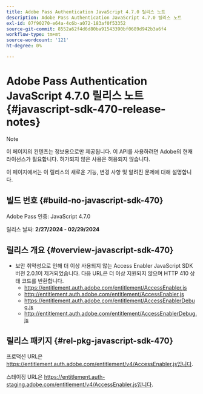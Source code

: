 ```yaml
---
title: Adobe Pass Authentication JavaScript 4.7.0 릴리스 노트
description: Adobe Pass Authentication JavaScript 4.7.0 릴리스 노트
exl-id: 07f90270-e64a-4c6b-a072-183af0f53352
source-git-commit: 8552a62f4d6d80ba91543390bf0689d942b3a6f4
workflow-type: tm+mt
source-wordcount: '121'
ht-degree: 0%

---
```


# Adobe Pass Authentication JavaScript 4.7.0 릴리스 노트 {#javascript-sdk-470-release-notes}

>[!NOTE]
>
>이 페이지의 컨텐츠는 정보용으로만 제공됩니다. 이 API를 사용하려면 Adobe의 현재 라이선스가 필요합니다. 허가되지 않은 사용은 허용되지 않습니다.

이 페이지에서는 이 릴리스의 새로운 기능, 변경 사항 및 알려진 문제에 대해 설명합니다.

## 빌드 번호 {#build-no-javascript-sdk-470}

Adobe Pass 인증: JavaScript 4.7.0

릴리스 날짜: **2/27/2024 - 02/29/2024**

## 릴리스 개요 {#overview-javascript-sdk-470}

* 보안 취약성으로 인해 더 이상 사용되지 않는 Access Enabler JavaScript SDK 버전 2.0.1이 제거되었습니다.
다음 URL은 더 이상 지원되지 않으며 HTTP 410 상태 코드를 반환합니다.
   * https://entitlement.auth.adobe.com/entitlement/AccessEnabler.js
   * http://entitlement.auth.adobe.com/entitlement/AccessEnabler.js
   * https://entitlement.auth.adobe.com/entitlement/AccessEnablerDebug.js
   * http://entitlement.auth.adobe.com/entitlement/AccessEnablerDebug.js

## 릴리스 패키지 {#rel-pkg-javascript-sdk-470}

프로덕션 URL은 https://entitlement.auth.adobe.com/entitlement/v4/AccessEnabler.js입니다.

스테이징 URL은 https://entitlement.auth-staging.adobe.com/entitlement/v4/AccessEnabler.js입니다.
